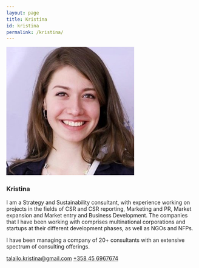 ```yaml
---
layout: page
title: Kristina
id: kristina
permalink: /kristina/
---
```


![Kristina](/images/christina.jpg)

### Kristina

I am a Strategy and Sustainability consultant, with experience working on projects in the fields of CSR and CSR reporting, Marketing and PR, Market expansion and Market entry and Business Development. The companies that I have been working with comprises multinational corporations and startups at their different development phases, as well as NGOs and NFPs. 

I have been managing a company of 20+ consultants with an extensive spectrum of consulting offerings.

<talailo.kristina@gmail.com>
<a href="tel: +358456967674">+358 45 6967674</a>
